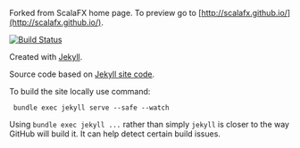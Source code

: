 Forked from ScalaFX home page. To preview go to 
[http://scalafx.github.io/](http://scalafx.github.io/).

[![Build Status](https://travis-ci.org/scalafx/scalafx.github.io.svg?branch=master)](https://travis-ci.org/scalafx/scalafx.github.io)

Created with [Jekyll](http://jekyllrb.com/).

Source code based on [Jekyll site code](https://github.com/jekyll/jekyll).

To build the site locally use command:

     bundle exec jekyll serve --safe --watch

Using `bundle exec jekyll ...` rather than simply `jekyll` is closer to the way 
GitHub will build it. It can help detect certain build issues.
